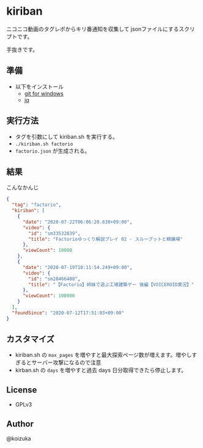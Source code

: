 # kiriban

ニコニコ動画のタグレポからキリ番通知を収集して jsonファイルにするスクリプトです。

手抜きです。

## 準備
- 以下をインストール
    - [git for windows](https://gitforwindows.org/)
    - [jq](https://stedolan.github.io/jq/)

## 実行方法
- タグを引数にして kiriban.sh を実行する。
- `./kiriban.sh factorio`
- `factorio.json` が生成される。

## 結果
こんなかんじ

```json
{
  "tag": "factorio",
  "kiriban": [
    {
      "date": "2020-07-22T06:06:20.630+09:00",
      "video": {
        "id": "sm33532839",
        "title": "Factorioゆっくり解説プレイ 02 - スループットと精錬場"
      },
      "viewCount": 10000
    },
    {
      "date": "2020-07-19T10:11:54.249+09:00",
      "video": {
        "id": "sm28466408",
        "title": "【Factorio】姉妹で遊ぶ工場建築ゲー 後編【VOICEROID実況】"
      },
      "viewCount": 100000
    }
  ],
  "foundSince": "2020-07-12T17:51:03+09:00"
}
```

## カスタマイズ
- kiriban.sh の `max_pages` を増やすと最大探索ページ数が増えます。増やしすぎるとサーバー攻撃になるので注意
- kirban.sh の `days` を増やすと過去 days 日分取得できたら停止します。

## License
- GPLv3

## Author
@koizuka
